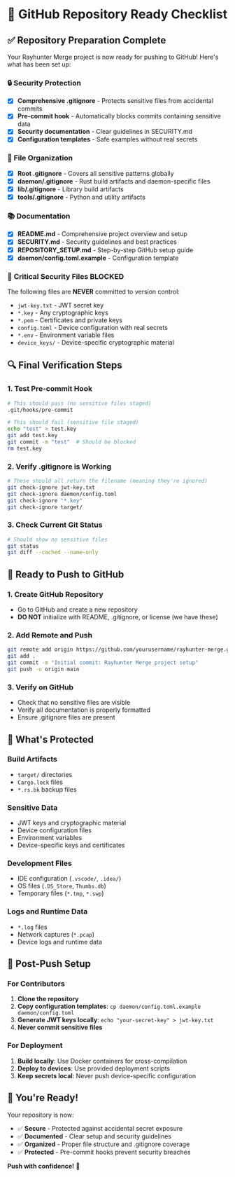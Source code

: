 # 🚀 GitHub Repository Ready Checklist

## ✅ **Repository Preparation Complete**

Your Rayhunter Merge project is now ready for pushing to GitHub! Here's what has been set up:

### 🔒 **Security Protection**
- [x] **Comprehensive .gitignore** - Protects sensitive files from accidental commits
- [x] **Pre-commit hook** - Automatically blocks commits containing sensitive data
- [x] **Security documentation** - Clear guidelines in SECURITY.md
- [x] **Configuration templates** - Safe examples without real secrets

### 📁 **File Organization**
- [x] **Root .gitignore** - Covers all sensitive patterns globally
- [x] **daemon/.gitignore** - Rust build artifacts and daemon-specific files
- [x] **lib/.gitignore** - Library build artifacts
- [x] **tools/.gitignore** - Python and utility artifacts

### 📚 **Documentation**
- [x] **README.md** - Comprehensive project overview and setup
- [x] **SECURITY.md** - Security guidelines and best practices
- [x] **REPOSITORY_SETUP.md** - Step-by-step GitHub setup guide
- [x] **daemon/config.toml.example** - Configuration template

### 🚨 **Critical Security Files BLOCKED**
The following files are **NEVER** committed to version control:
- `jwt-key.txt` - JWT secret key
- `*.key` - Any cryptographic keys
- `*.pem` - Certificates and private keys
- `config.toml` - Device configuration with real secrets
- `*.env` - Environment variable files
- `device_keys/` - Device-specific cryptographic material

## 🔍 **Final Verification Steps**

### 1. Test Pre-commit Hook
```bash
# This should pass (no sensitive files staged)
.git/hooks/pre-commit

# This should fail (sensitive file staged)
echo "test" > test.key
git add test.key
git commit -m "test"  # Should be blocked
rm test.key
```

### 2. Verify .gitignore is Working
```bash
# These should all return the filename (meaning they're ignored)
git check-ignore jwt-key.txt
git check-ignore daemon/config.toml
git check-ignore "*.key"
git check-ignore target/
```

### 3. Check Current Git Status
```bash
# Should show no sensitive files
git status
git diff --cached --name-only
```

## 🚀 **Ready to Push to GitHub**

### 1. Create GitHub Repository
- Go to GitHub and create a new repository
- **DO NOT** initialize with README, .gitignore, or license (we have these)

### 2. Add Remote and Push
```bash
git remote add origin https://github.com/yourusername/rayhunter-merge.git
git add .
git commit -m "Initial commit: Rayhunter Merge project setup"
git push -u origin main
```

### 3. Verify on GitHub
- Check that no sensitive files are visible
- Verify all documentation is properly formatted
- Ensure .gitignore files are present

## 🎯 **What's Protected**

### **Build Artifacts**
- `target/` directories
- `Cargo.lock` files
- `*.rs.bk` backup files

### **Sensitive Data**
- JWT keys and cryptographic material
- Device configuration files
- Environment variables
- Device-specific keys and certificates

### **Development Files**
- IDE configuration (`.vscode/`, `.idea/`)
- OS files (`.DS_Store`, `Thumbs.db`)
- Temporary files (`*.tmp`, `*.swp`)

### **Logs and Runtime Data**
- `*.log` files
- Network captures (`*.pcap`)
- Device logs and runtime data

## 🔧 **Post-Push Setup**

### For Contributors
1. **Clone the repository**
2. **Copy configuration templates**: `cp daemon/config.toml.example daemon/config.toml`
3. **Generate JWT keys locally**: `echo "your-secret-key" > jwt-key.txt`
4. **Never commit sensitive files**

### For Deployment
1. **Build locally**: Use Docker containers for cross-compilation
2. **Deploy to devices**: Use provided deployment scripts
3. **Keep secrets local**: Never push device-specific configuration

## 🎉 **You're Ready!**

Your repository is now:
- ✅ **Secure** - Protected against accidental secret exposure
- ✅ **Documented** - Clear setup and security guidelines
- ✅ **Organized** - Proper file structure and .gitignore coverage
- ✅ **Protected** - Pre-commit hooks prevent security breaches

**Push with confidence!** 🚀
